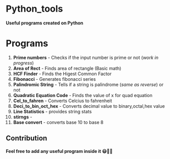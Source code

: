 # Python_tools 
 **Useful programs created on Python**
# Programs
1) **Prime numbers** - Checks if the input number is prime or not (_work in progress_)
2) **Area of Rect** - Finds area of rectangle (Basic math)
3) **HCF Finder** - Finds the Higest Common Factor
4) **Fibonacci** - Generates fibonacci series
5) **Palindromic String** - Tells if a string is palindrome (_same as reverse_) or not
6) **Quadratic Equation Code** - Finds the value of x for quad equation
7) **Cel_to_fahren** - Converts Celcius to fahrenheit
8) **Deci_to_bin_oct_hex** - Converts decimal value to binary,octal,hex value
9) **Line Statistics** - provides string stats
10) **stirngs** - 
11) **Base convert** - converts base 10 to base 8

## Contribution
#### Feel free to add any useful program inside it :smiley::blue_heart::snake:
